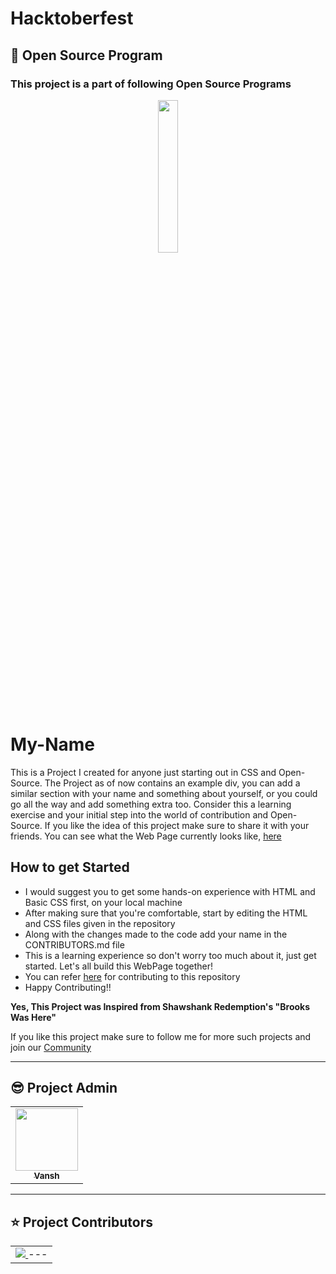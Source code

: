 # Hacktoberfest
 
 ## 📌 Open Source Program

 ### This project is a part of following Open Source Programs

<div align="center">
  <img src="hacktoberfest.ico" width="25%">
</div>

# My-Name
This is a Project I created for anyone just starting out in CSS and Open-Source. The Project as of now contains an example div, you can add a similar section with your name and something about yourself, or you could go all the way and add something extra too. Consider this a learning exercise and your initial step into the world of contribution and Open-Source. If you like the idea of this project make sure to share it with your friends. You can see what the Web Page currently looks like, [here](https://vansh-goel.github.io/My-Name/)

## How to get Started
- I would suggest you to get some hands-on experience with HTML and Basic CSS first, on your local machine
- After making sure that you're comfortable, start by editing the HTML and CSS files given in the repository 
- Along with the changes made to the code add your name in the CONTRIBUTORS.md file
- This is a learning experience so don't worry too much about it, just get started. Let's all build this WebPage together!
- You can refer [here](https://github.com/vansh-goel/My-Name/blob/main/CONTRIBUTING.md) for contributing to this repository 
- Happy Contributing!!

**Yes, This Project was Inspired from Shawshank Redemption's "Brooks Was Here"**

If you like this project make sure to follow me for more such projects and join our [Community](https://discord.com/invite/j7WnBsZFPt)


---
## 😎 Project Admin

<table>
  <tr>
<td align="center"><a href="https://github.com/vansh-goel"><img src="https://avatars.githubusercontent.com/u/62180044?v=4" width="100px;" alt=""/><br /><sub><b>Vansh</b></sub></a></td>
  </tr>
</table>

---
## ⭐ Project Contributors 
<table align="center">
<tr>
<td>
<a href="https://github.com/vansh-goel/My-Name/graphs/contributors" align="center">
  <img src="https://contrib.rocks/image?repo=vansh-goel/My-Name" /> 
</a>
---
